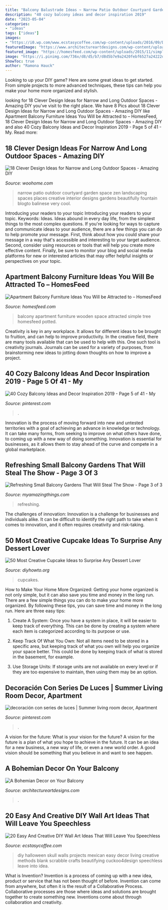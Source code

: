 ```yaml
---
title: "Balcony Balustrade Ideas ~ Narrow Patio Outdoor Courtyard Garden Space Zen Landscaping Spaces Places Creative Interior Designs Gardens Beautifully Fountain Blogto Balinese Very Cool"
description: "40 cozy balcony ideas and decor inspiration 2019"
date: "2023-05-04"
categories:
- "ideas"
tags: ["ideas"]
images:
- "https://i0.wp.com/www.ecstasycoffee.com/wp-content/uploads/2016/09/DIY-skull-wall-art.jpg"
featuredImage: "https://www.architectureartdesigns.com/wp-content/uploads/2020/07/2-33-630x775.jpg"
featured_image: "https://homesfeed.com/wp-content/uploads/2015/11/simple-balcony-ideas-with-space-saving-apartment-balcony-furniture-and-modern-roking-chair-plus-potted-tree-and-small-potted-grenery-and-wooden-floor-and-metal-fence.jpeg"
image: "https://i.pinimg.com/736x/d8/d5/b7/d8d5b7e9a2420febf6527a24222dabf3.jpg"
ShowToc: true
author: "Ramona Hauck"
---
```



Looking to up your DIY game? Here are some great ideas to get started. From simple projects to more advanced techniques, these tips can help you make your home more organized and stylish.

	

		
looking for 18 Clever Design Ideas for Narrow and Long Outdoor Spaces - Amazing DIY you've visit to the right place. We have 8 Pics about 18 Clever Design Ideas for Narrow and Long Outdoor Spaces - Amazing DIY like Apartment Balcony Furniture Ideas You Will be Attracted to – HomesFeed, 18 Clever Design Ideas for Narrow and Long Outdoor Spaces - Amazing DIY and also 40 Cozy Balcony Ideas and Decor Inspiration 2019 - Page 5 of 41 - My. Read more:
		
    
## 18 Clever Design Ideas For Narrow And Long Outdoor Spaces - Amazing DIY

<img loading=lazy src="https://www.woohome.com/wp-content/uploads/2015/03/narrow-space-designs-woohome-11.jpg" onerror="this.onerror=null;this.src='https://tse4.mm.bing.net/th?id=OIP.upmwZ30DNXQSMHKgSyXw2QHaJ4&amp;pid=15.1';" alt="18 Clever Design Ideas for Narrow and Long Outdoor Spaces - Amazing DIY">

_Source: woohome.com_

>narrow patio outdoor courtyard garden space zen landscaping spaces places creative interior designs gardens beautifully fountain blogto balinese very cool. 

	

Introducing your readers to your topic
Introducing your readers to your topic. Keywords: Ideas. Ideas abound in every day life, from the simplest things to the most complex questions. If you're looking for ways to capture and communicate ideas to your audience, there are a few things you can do to help promote your message. First, think about how you could share your message in a way that's accessible and interesting to your target audience. Second, consider using resources or tools that will help you create more effective content. Finally, be sure to monitor your blog and social media platforms for new or interested articles that may offer helpful insights or perspectives on your topic.

    
## Apartment Balcony Furniture Ideas You Will Be Attracted To – HomesFeed

<img loading=lazy src="https://homesfeed.com/wp-content/uploads/2015/11/simple-balcony-ideas-with-space-saving-apartment-balcony-furniture-and-modern-roking-chair-plus-potted-tree-and-small-potted-grenery-and-wooden-floor-and-metal-fence.jpeg" onerror="this.onerror=null;this.src='https://tse3.mm.bing.net/th?id=OIP.eo5Stm60o-eHjuBhl94_hwHaLH&amp;pid=15.1';" alt="Apartment Balcony Furniture Ideas You Will be Attracted to – HomesFeed">

_Source: homesfeed.com_

>balcony apartment furniture wooden space attracted simple tree homesfeed potted. 

	

Creativity is key in any workplace. It allows for different ideas to be brought to fruition, and can help to improve productivity. In the creative field, there are many tools available that can be used to help with this. One such tool is creativity journals. Journals can be used for a variety of purposes, from brainstorming new ideas to jotting down thoughts on how to improve a project.

    
## 40 Cozy Balcony Ideas And Decor Inspiration 2019 - Page 5 Of 41 - My

<img loading=lazy src="https://i.pinimg.com/736x/d8/d5/b7/d8d5b7e9a2420febf6527a24222dabf3.jpg" onerror="this.onerror=null;this.src='https://tse1.mm.bing.net/th?id=OIP.o7QECPiFYMj4szvVqcFTKQHaLJ&amp;pid=15.1';" alt="40 Cozy Balcony Ideas and Decor Inspiration 2019 - Page 5 of 41 - My">

_Source: pinterest.com_

>. 

	

Innovation is the process of moving forward into new and untested territories with a goal of achieving an advance in knowledge or technology. It can take many forms, from seeking to improve on what others have done, to coming up with a new way of doing something. Innovation is essential for businesses, as it allows them to stay ahead of the curve and compete in a global marketplace.

    
## Refreshing Small Balcony Gardens That Will Steal The Show - Page 3 Of 3

<img loading=lazy src="https://myamazingthings.com/wp-content/uploads/2017/04/Small-Balcony-Garden-ideas-3.jpg" onerror="this.onerror=null;this.src='https://tse4.mm.bing.net/th?id=OIP.nKrD3nrKu6oEonUyjamFxgHaLH&amp;pid=15.1';" alt="Refreshing Small Balcony Gardens That Will Steal The Show - Page 3 of 3">

_Source: myamazingthings.com_

>refreshing. 

	

The challenges of innovation:
Innovation is a challenge for businesses and individuals alike. It can be difficult to identify the right path to take when it comes to innovation, and it often requires creativity and risk-taking.

    
## 50 Most Creative Cupcake Ideas To Surprise Any Dessert Lover

<img loading=lazy src="https://www.diyhowto.org/wp-content/uploads/2015/12/DIYHowto-50-Most-Creative-Cupcake-Ideas-to-Surprise-Any-Dessert-Lover08-600x824.jpg" onerror="this.onerror=null;this.src='https://tse2.mm.bing.net/th?id=OIP.gLvqwFr3o88BR98lDHOL9AHaKK&amp;pid=15.1';" alt="50 Most Creative Cupcake Ideas to Surprise Any Dessert Lover">

_Source: diyhowto.org_

>cupcakes. 

	

How to Make Your Home More Organized: Getting your home organized is not only simple, but it can also save you time and money in the long run.
There are a few simple things you can do to make your home more organized. By following these tips, you can save time and money in the long run. Here are three easy tips:
1. Create A System: Once you have a system in place, it will be easier to keep track of everything. This can be done by creating a system where each item is categorized according to its purpose or use.

2. Keep Track Of What You Own: Not all items need to be stored in a specific area, but keeping track of what you own will help you organize your space better. This could be done by keeping track of what is stored in the basement, for example.

3. Use Storage Units: If storage units are not available on every level or if they are too expensive to maintain, then using them may be an option.

    
## Decoración Con Series De Luces | Summer Living Room Decor, Apartment

<img loading=lazy src="https://i.pinimg.com/736x/27/21/5e/27215ebfd17d2552552225b9c603d2f6.jpg" onerror="this.onerror=null;this.src='https://tse1.mm.bing.net/th?id=OIP.dvLSnIDr_lkHmK-mELfeVgHaJ4&amp;pid=15.1';" alt="decoración con series de luces | Summer living room decor, Apartment">

_Source: pinterest.com_

>. 

	

A vision for the future: What is your vision for the future?
A vision for the future is a plan of what you hope to achieve in the future. It can be an idea for a new business, a new way of life, or even a new world order. A good vision should be something that you believe in and want to see happen.

    
## A Bohemian Decor On Your Balcony

<img loading=lazy src="https://www.architectureartdesigns.com/wp-content/uploads/2020/07/2-33-630x775.jpg" onerror="this.onerror=null;this.src='https://tse1.mm.bing.net/th?id=OIP.GQFvSStCAWH7tC0X_JYTuwHaJH&amp;pid=15.1';" alt="A Bohemian Decor on Your Balcony">

_Source: architectureartdesigns.com_

>. 

	

	

    
## 20 Easy And Creative DIY Wall Art Ideas That Will Leave You Speechless

<img loading=lazy src="https://i0.wp.com/www.ecstasycoffee.com/wp-content/uploads/2016/09/DIY-skull-wall-art.jpg" onerror="this.onerror=null;this.src='https://tse3.mm.bing.net/th?id=OIP.PFbWMQtR5nAiCjZckOa2YgHaLD&amp;pid=15.1';" alt="20 Easy And Creative DIY Wall Art Ideas That Will Leave You Speechless">

_Source: ecstasycoffee.com_

>diy halloween skull walls projects mexican easy decor living creative methods blank scrabble crafts beautifying cuckoo4design speechless leave into idea. 

	

What is Invention?
Invention is a process of coming up with a new idea, product or service that has not been thought of before. Invention can come from anywhere, but often it is the result of a Collaborative Process. Collaborative processes are those where ideas and solutions are brought together to create something new. Inventions come about through collaboration and creativity.

